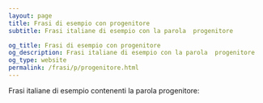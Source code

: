 ```yaml
---
layout: page
title: Frasi di esempio con progenitore 
subtitle: Frasi italiane di esempio con la parola  progenitore

og_title: Frasi di esempio con progenitore 
og_description: Frasi italiane di esempio con la parola  progenitore
og_type: website
permalink: /frasi/p/progenitore.html
---
```


Frasi italiane di esempio contenenti la parola progenitore:


